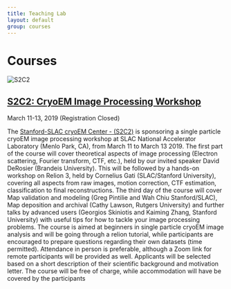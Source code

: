 ```yaml
---
title: Teaching Lab
layout: default
group: courses
---
```


# Courses

<img class="img-fluid mx-auto d-block" src="{{site.baseurl}}/static/img/s2c2.png" alt="S2C2">

## [S2C2: CryoEM Image Processing Workshop](https://cryoem.slac.stanford.edu/s2c2/march-11-13-2019)

March 11-13, 2019 (Registration Closed)

The [Stanford-SLAC cryoEM Center - (S2C2)](https://cryoem.slac.stanford.edu/s2c2/) is sponsoring a single particle cryoEM image processing workshop at SLAC National Accelerator Laboratory (Menlo Park, CA), from March 11 to March 13 2019. The first part of the course will cover theoretical aspects of image processing (Electron scattering, Fourier transform, CTF, etc.), held by our invited speaker David DeRosier (Brandeis University). This will be followed by a hands-on workshop on Relion 3, held by Cornelius Gati (SLAC/Stanford University), covering all aspects from raw images, motion correction, CTF estimation, classification to final reconstructions. The third day of the course will cover Map validation and modeling (Greg Pintilie and Wah Chiu Stanford/SLAC), Map deposition and archival (Cathy Lawson, Rutgers University) and further talks by advanced users (Georgios Skiniotis and Kaiming Zhang, Stanford University) with useful tips for how to tackle your image processing problems. The course is aimed at beginners in single particle cryoEM image analysis and will be going through a relion tutorial, while participants are encouraged to prepare questions regarding their own datasets (time permitted). Attendance in person is preferable, although a Zoom link for remote participants will be provided as well. Applicants will be selected based on a short description of their scientific background and motivation letter. The course will be free of charge, while accommodation will have be covered by the participants
